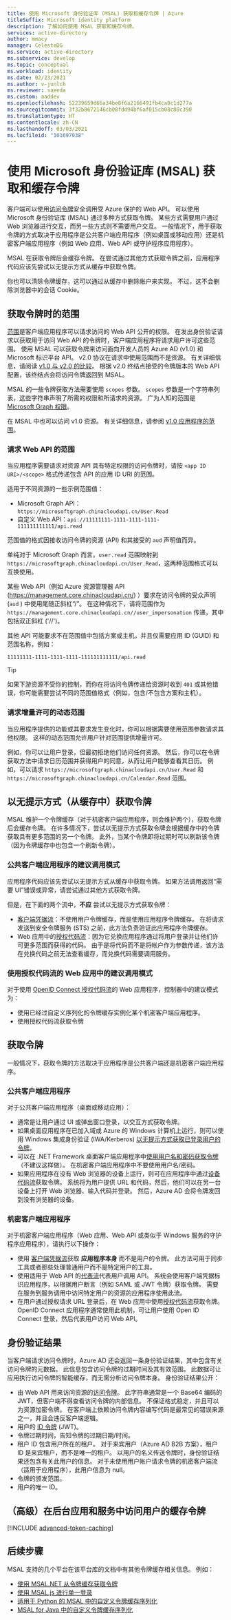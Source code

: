 ```yaml
---
title: 使用 Microsoft 身份验证库 (MSAL) 获取和缓存令牌 | Azure
titleSuffix: Microsoft identity platform
description: 了解如何使用 MSAL 获取和缓存令牌。
services: active-directory
author: mmacy
manager: CelesteDG
ms.service: active-directory
ms.subservice: develop
ms.topic: conceptual
ms.workload: identity
ms.date: 02/23/2021
ms.author: v-junlch
ms.reviewer: saeeda
ms.custom: aaddev
ms.openlocfilehash: 52239659d66a34be8f6a2166491fb4ca0c1d277a
ms.sourcegitcommit: 3f32b8672146cb08fdd94bf6af015cb08c80c390
ms.translationtype: HT
ms.contentlocale: zh-CN
ms.lasthandoff: 03/03/2021
ms.locfileid: "101697038"
---
```

# <a name="acquire-and-cache-tokens-using-the-microsoft-authentication-library-msal"></a>使用 Microsoft 身份验证库 (MSAL) 获取和缓存令牌

客户端可以使用[访问令牌](access-tokens.md)安全调用受 Azure 保护的 Web API。 可以使用 Microsoft 身份验证库 (MSAL) 通过多种方式获取令牌。 某些方式需要用户通过 Web 浏览器进行交互，而另一些方式则不需要用户交互。 一般情况下，用于获取令牌的方式取决于应用程序是公共客户端应用程序（例如桌面或移动应用）还是机密客户端应用程序（例如 Web 应用、Web API 或守护程序应用程序）。

MSAL 在获取令牌后会缓存令牌。 在尝试通过其他方式获取令牌之前，应用程序代码应该先尝试以无提示方式从缓存中获取令牌。

你也可以清除令牌缓存，这可以通过从缓存中删除帐户来实现。 不过，这不会删除浏览器中的会话 Cookie。

## <a name="scopes-when-acquiring-tokens"></a>获取令牌时的范围

[范围](v2-permissions-and-consent.md)是客户端应用程序可以请求访问的 Web API 公开的权限。 在发出身份验证请求以获取用于访问 Web API 的令牌时，客户端应用程序将请求用户许可这些范围。 使用 MSAL 可以获取令牌来访问面向开发人员的 Azure AD (v1.0) 和 Microsoft 标识平台 API。 v2.0 协议在请求中使用范围而不是资源。 有关详细信息，请阅读 [v1.0 与 v2.0 的比较](../azuread-dev/azure-ad-endpoint-comparison.md)。 根据 v2.0 终结点接受的令牌版本的 Web API 配置，该终结点会将访问令牌返回到 MSAL。

MSAL 的一些令牌获取方法需要使用 `scopes` 参数。 `scopes` 参数是一个字符串列表，这些字符串声明了所需的权限和所请求的资源。 广为人知的范围是 [Microsoft Graph 权限](https://docs.microsoft.com/graph/permissions-reference)。

在 MSAL 中也可以访问 v1.0 资源。 有关详细信息，请参阅 [v1.0 应用程序的范围](msal-v1-app-scopes.md)。

### <a name="request-scopes-for-a-web-api"></a>请求 Web API 的范围

当应用程序需要请求对资源 API 具有特定权限的访问令牌时，请按 `<app ID URI>/<scope>` 格式传递包含 API 的应用 ID URI 的范围。

适用于不同资源的一些示例范围值：

- Microsoft Graph API：`https://microsoftgraph.chinacloudapi.cn/User.Read`
- 自定义 Web API：`api://11111111-1111-1111-1111-111111111111/api.read`

范围值的格式因接收访问令牌的资源 (API) 和其接受的 `aud` 声明值而异。

单纯对于 Microsoft Graph 而言，`user.read` 范围映射到 `https://microsoftgraph.chinacloudapi.cn/User.Read`，这两种范围格式可以互换使用。

某些 Web API（例如 Azure 资源管理器 API (https://management.core.chinacloudapi.cn/) ）要求在访问令牌的受众声明 (`aud` ) 中使用尾随正斜杠“/”。 在这种情况下，请将范围作为 `https://management.core.chinacloudapi.cn//user_impersonation` 传递，其中包括双正斜杠 ('//')。

其他 API 可能要求不在范围值中包括方案或主机，并且仅需要应用 ID (GUID) 和范围名称，例如：

`11111111-1111-1111-1111-111111111111/api.read`

> [!TIP]
> 如果下游资源不受你的控制，而你在将访问令牌传递给资源时收到 `401` 或其他错误，你可能需要尝试不同的范围值格式（例如，包含/不包含方案和主机）。

### <a name="request-dynamic-scopes-for-incremental-consent"></a>请求增量许可的动态范围

当应用程序提供的功能或其要求发生变化时，你可以根据需要使用范围参数请求其他权限。 这样的动态范围允许用户针对范围提供增量许可。

例如，你可以让用户登录，但最初拒绝他们访问任何资源。 然后，你可以在令牌获取方法中请求日历范围并获得用户的同意，从而让用户能够查看其日历。 例如，可以请求 `https://microsoftgraph.chinacloudapi.cn/User.Read` 和 `https://microsoftgraph.chinacloudapi.cn/Calendar.Read` 范围。

## <a name="acquiring-tokens-silently-from-the-cache"></a>以无提示方式（从缓存中）获取令牌

MSAL 维护一个令牌缓存（对于机密客户端应用程序，则会维护两个），获取令牌后会缓存令牌。 在许多情况下，尝试以无提示方式获取令牌会根据缓存中的令牌获取具有更多范围的另一个令牌。 此外，当某个令牌即将过期时可以刷新该令牌（因为令牌缓存中也包含一个刷新令牌）。

### <a name="recommended-call-pattern-for-public-client-applications"></a>公共客户端应用程序的建议调用模式

应用程序代码应该先尝试以无提示方式从缓存中获取令牌。 如果方法调用返回“需要 UI”错误或异常，请尝试通过其他方式获取令牌。

但是，在下面的两个流中，**不应** 尝试以无提示方式获取令牌：

- [客户端凭据流](msal-authentication-flows.md#client-credentials)：不使用用户令牌缓存，而是使用应用程序令牌缓存。 在将请求发送到安全令牌服务 (STS) 之前，此方法负责验证此应用程序令牌缓存。
- Web 应用中的[授权代码流](msal-authentication-flows.md#authorization-code)：因为它兑换应用程序通过将用户登录并让他们许可更多范围而获得的代码。 由于是将代码而不是将帐户作为参数传递，该方法在兑换代码之前无法查看缓存，而兑换代码需要调用服务。

### <a name="recommended-call-pattern-in-web-apps-using-the-authorization-code-flow"></a>使用授权代码流的 Web 应用中的建议调用模式

对于使用 [OpenID Connect 授权代码流](v2-protocols-oidc.md)的 Web 应用程序，控制器中的建议模式为：

- 使用已经过自定义序列化的令牌缓存实例化某个机密客户端应用程序。
- 使用授权代码流获取令牌

## <a name="acquiring-tokens"></a>获取令牌

一般情况下，获取令牌的方法取决于应用程序是公共客户端还是机密客户端应用程序。

### <a name="public-client-applications"></a>公共客户端应用程序

对于公共客户端应用程序（桌面或移动应用）：

- 通常是让用户通过 UI 或弹出窗口登录，以交互方式获取令牌。
- 如果桌面应用程序在已加入域或 Azure 的 Windows 计算机上运行，则可以使用 Windows 集成身份验证 (IWA/Kerberos) [以无提示方式获取已登录用户的令牌](msal-authentication-flows.md#integrated-windows-authentication)。
- 可以在 .NET Framework 桌面客户端应用程序中[使用用户名和密码获取令牌](msal-authentication-flows.md#usernamepassword)（不建议这样做）。 在机密客户端应用程序中不要使用用户名/密码。
- 如果应用程序在没有 Web 浏览器的设备上运行，则可在应用程序中通过[设备代码流](msal-authentication-flows.md#device-code)获取令牌。 系统将为用户提供 URL 和代码，然后，他们可以在另一台设备上打开 Web 浏览器、输入代码并登录。 然后，Azure AD 会将令牌发回到没有浏览器的设备。

### <a name="confidential-client-applications"></a>机密客户端应用程序

对于机密客户端应用程序（Web 应用、Web API 或类似于 Windows 服务的守护程序应用程序），请执行以下操作：

- 使用 [客户端凭据流](msal-authentication-flows.md#client-credentials)获取 **应用程序本身** 而不是用户的令牌。 此方法可用于同步工具或者那些处理普通用户而不是特定用户的工具。
- 使用适用于 Web API 的[代表流](msal-authentication-flows.md#on-behalf-of)代表用户调用 API。 系统会使用客户端凭据标识应用程序，以根据用户断言（例如 SAML 或 JWT 令牌）获取令牌。 需要在服务到服务调用中访问特定用户的资源的应用程序使用此流。
- 在用户通过授权请求 URL 登录后，在 Web 应用中使用[授权代码流](msal-authentication-flows.md#authorization-code)获取令牌。 OpenID Connect 应用程序通常使用此机制，可让用户使用 Open ID Connect 登录，然后代表用户访问 Web API。

## <a name="authentication-results"></a>身份验证结果

当客户端请求访问令牌时，Azure AD 还会返回一条身份验证结果，其中包含有关访问令牌的元数据。 此信息包含访问令牌的过期时间及其有效范围。 此数据可让应用执行访问令牌的智能缓存，而无需分析访问令牌本身。 身份验证结果公开：

- 由 Web API 用来访问资源的[访问令牌](access-tokens.md)。 此字符串通常是一个 Base64 编码的 JWT，但客户端不得查看访问令牌的内部信息。 不保证格式稳定，并且可以为资源加密令牌。 在客户端上依赖访问令牌内容编写代码是最常见的错误来源之一，并且会违反客户端逻辑。
- 用户的 [ID 令牌](id-tokens.md) (JWT)。
- 令牌过期时间，告知令牌的过期日期/时间。
- 租户 ID 包含用户所在的租户。 对于来宾用户（Azure AD B2B 方案），租户 ID 是来宾租户，而不是唯一的租户。 以用户的名义传送令牌时，身份验证结果还包含有关此用户的信息。 对于未使用用户帐户请求令牌的机密客户端流（适用于应用程序），此用户信息为 null。
- 令牌的颁发范围。
- 用户的唯一 ID。

## <a name="advanced-accessing-the-users-cached-tokens-in-background-apps-and-services"></a>（高级）在后台应用和服务中访问用户的缓存令牌

[!INCLUDE [advanced-token-caching](../../../includes/advanced-token-cache.md)]

## <a name="next-steps"></a>后续步骤

MSAL 支持的几个平台在该平台库的文档中有其他令牌缓存相关信息。 例如：
- [使用 MSAL.NET 从令牌缓存获取令牌](msal-net-acquire-token-silently.md)
- [使用 MSAL.js 进行单一登录](msal-js-sso.md)
- [适用于 Python 的 MSAL 中的自定义令牌缓存序列化](msal-python-token-cache-serialization.md)
- [MSAL for Java 中的自定义令牌缓存序列化](msal-java-token-cache-serialization.md)
